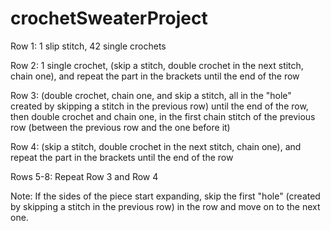 # crochetSweaterProject

Row 1: 1 slip stitch, 42 single crochets

Row 2: 1 single crochet, (skip a stitch, double crochet in the next stitch, chain one), and repeat the part in the brackets until the end of the row

Row 3: (double crochet, chain one, and skip a stitch, all in the "hole" created by skipping a stitch in the previous row) until the end of the row, then double crochet and chain one, in the first chain stitch of the previous row (between the previous row and the one before it)

Row 4: (skip a stitch, double crochet in the next stitch, chain one), and repeat the part in the brackets until the end of the row

Rows 5-8: Repeat Row 3 and Row 4

Note: If the sides of the piece start expanding, skip the first "hole" (created by skipping a stitch in the previous row) in the row and move on to the next one.





































































